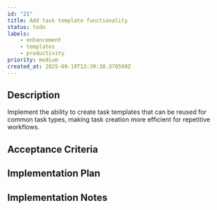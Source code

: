 ```yaml
---
id: "21"
title: Add task template functionality
status: todo
labels:
    - enhancement
    - templates
    - productivity
priority: medium
created_at: 2025-09-19T13:39:38.370599Z
---
```

## Description

Implement the ability to create task templates that can be reused for common task types, making task creation more efficient for repetitive workflows.

## Acceptance Criteria
<!-- AC:BEGIN -->


<!-- AC:END -->

## Implementation Plan



## Implementation Notes


